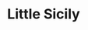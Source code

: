 ---
title: "Little Sicily"
address: "13 Parliment Street, Temple Bar, Dublin City Centre, Co. Dublin, Dublin 2"
tel: "+353 (0)16 71 3425"
county: "Dublin"
category: "Italian Restaurants"
type: "Content"
lat: "53.34525680541992"
lng: "-6.260227680206299"
---
